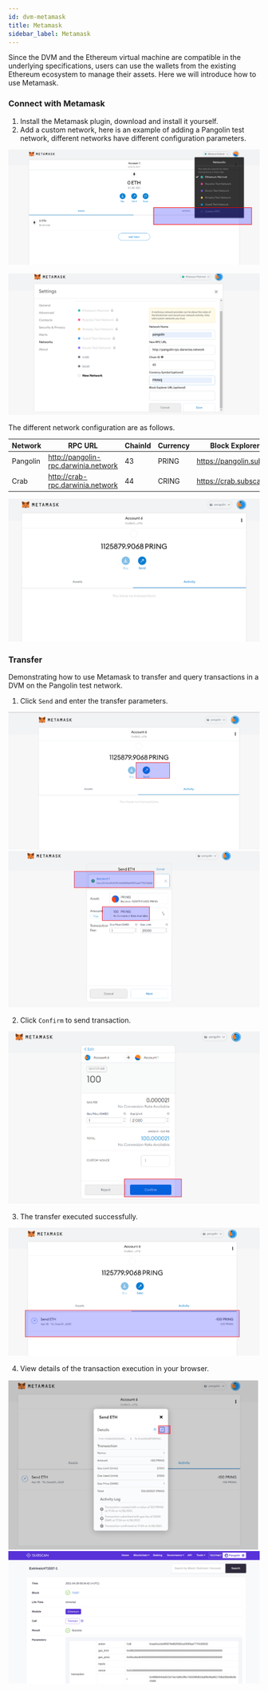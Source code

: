 ```yaml
---
id: dvm-metamask
title: Metamask
sidebar_label: Metamask
---
```


Since the DVM and the Ethereum virtual machine are compatible in the underlying specifications, users can use the wallets from the existing Ethereum ecosystem to manage their assets. Here we will introduce how to use Metamask.

### Connect with Metamask

1. Install the Metamask plugin, download and install it yourself. 
2. Add a custom network, here is an example of adding a Pangolin test network, different networks have different configuration parameters.

![dvm](assets/dvm/metamask/m0.png)

![dvm](assets/dvm/metamask/m1.png)

The different network configuration are as follows.

| Network  | RPC URL                             | ChainId | Currency| Block Explorer URL |
| ---------| ------------------------------------ | -------| --------|---------- |
| Pangolin | http://pangolin-rpc.darwinia.network | 43     | PRING   | https://pangolin.subscan.io/ |
| Crab     | http://crab-rpc.darwinia.network     | 44     | CRING   | https://crab.subscan.io/      |   

![dvm](assets/dvm/metamask/m2.png)

### Transfer

Demonstrating how to use Metamask to transfer and query transactions in a DVM on the Pangolin test network.

1. Click `Send` and enter the transfer parameters. 

![dvm](assets/dvm/metamask/m3.png)
![dvm](assets/dvm/metamask/m4.png)

2. Click `Confirm` to send transaction.

![dvm](assets/dvm/metamask/m5.png)

3. The transfer executed successfully.

![dvm](assets/dvm/metamask/m6.png)

4. View details of the transaction execution in your browser.

![dvm](assets/dvm/metamask/m7.png)
![dvm](assets/dvm/metamask/m8.png)
